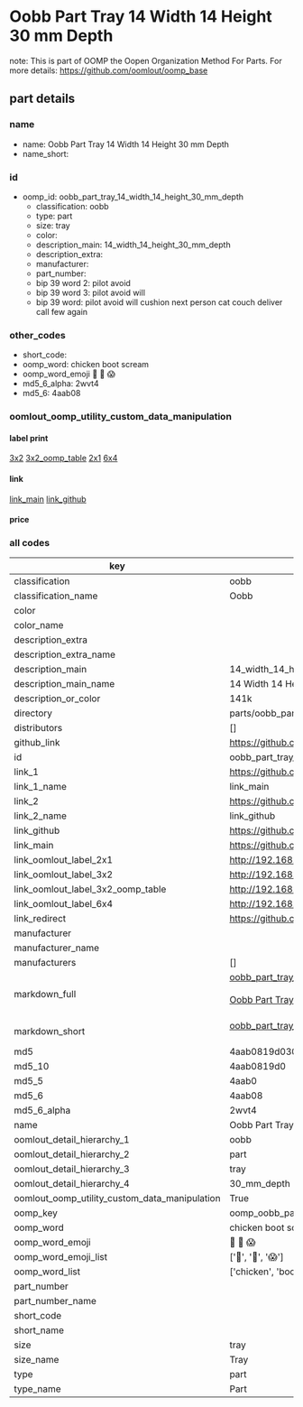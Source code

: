 # Oobb Part Tray 14 Width 14 Height 30 mm Depth  

note: This is part of OOMP the Oopen Organization Method For Parts. For more details: https://github.com/oomlout/oomp_base

##  part details
  







### name
* name: Oobb Part Tray 14 Width 14 Height 30 mm Depth
* name_short: 
### id
* oomp_id: oobb_part_tray_14_width_14_height_30_mm_depth
  * classification: oobb
  * type: part
  * size: tray
  * color: 
  * description_main: 14_width_14_height_30_mm_depth
  * description_extra: 
  * manufacturer: 
  * part_number: 
  * bip 39 word 2: pilot avoid
  * bip 39 word 3: pilot avoid will
  * bip 39 word: pilot avoid will cushion next person cat couch deliver call few again

### other_codes
* short_code: 
* oomp_word: chicken boot scream
* oomp_word_emoji :chicken: :boot: :scream:
* md5_6_alpha: 2wvt4
* md5_6: 4aab08






### oomlout_oomp_utility_custom_data_manipulation
#### label print
[3x2](http://192.168.1.245:1112/?label=oomp%202wvt4)
[3x2_oomp_table](http://192.168.1.108:1112/?label=oomp%202wvt4)
[2x1](http://192.168.1.242:1112/?label=oomp%202wvt4)
[6x4](http://192.168.1.55:1112/?label=oomp%202wvt4)    

#### link

[link_main](https://github.com/oomlout/oomlout_oomp_version_1_messy/tree/main/parts/oobb_part_tray_14_width_14_height_30_mm_depth) [link_github](https://github.com/oomlout/oomlout_oomp_version_1_messy/tree/main/parts/oobb_part_tray_14_width_14_height_30_mm_depth)                             

#### price







### all codes 
| key | value |  
| --- | --- |  
| classification | oobb |  
| classification_name | Oobb |  
| color |  |  
| color_name |  |  
| description_extra |  |  
| description_extra_name |  |  
| description_main | 14_width_14_height_30_mm_depth |  
| description_main_name | 14 Width 14 Height 30 mm Depth |  
| description_or_color | 141k |  
| directory | parts/oobb_part_tray_14_width_14_height_30_mm_depth |  
| distributors | [] |  
| github_link | https://github.com/oomlout/oomlout_oomp_part_src/tree/main/parts/oobb_part_tray_14_width_14_height_30_mm_depth |  
| id | oobb_part_tray_14_width_14_height_30_mm_depth |  
| link_1 | https://github.com/oomlout/oomlout_oomp_version_1_messy/tree/main/parts/oobb_part_tray_14_width_14_height_30_mm_depth |  
| link_1_name | link_main |  
| link_2 | https://github.com/oomlout/oomlout_oomp_version_1_messy/tree/main/parts/oobb_part_tray_14_width_14_height_30_mm_depth |  
| link_2_name | link_github |  
| link_github | https://github.com/oomlout/oomlout_oomp_version_1_messy/tree/main/parts/oobb_part_tray_14_width_14_height_30_mm_depth |  
| link_main | https://github.com/oomlout/oomlout_oomp_version_1_messy/tree/main/parts/oobb_part_tray_14_width_14_height_30_mm_depth |  
| link_oomlout_label_2x1 | http://192.168.1.242:1112/?label=oomp%202wvt4 |  
| link_oomlout_label_3x2 | http://192.168.1.245:1112/?label=oomp%202wvt4 |  
| link_oomlout_label_3x2_oomp_table | http://192.168.1.108:1112/?label=oomp%202wvt4 |  
| link_oomlout_label_6x4 | http://192.168.1.55:1112/?label=oomp%202wvt4 |  
| link_redirect | https://github.com/oomlout/oomlout_oomp_version_1_messy/tree/main/parts/oobb_part_tray_14_width_14_height_30_mm_depth |  
| manufacturer |  |  
| manufacturer_name |  |  
| manufacturers | [] |  
| markdown_full | [oobb_part_tray_14_width_14_height_30_mm_depth](none)<br>[](none)<br>[Oobb Part Tray 14 Width 14 Height 30 Mm Depth](none)<br><br> |  
| markdown_short | [oobb_part_tray_14_width_14_height_30_mm_depth](none)<br><br> |  
| md5 | 4aab0819d030e47a8d4aa367f6440527 |  
| md5_10 | 4aab0819d0 |  
| md5_5 | 4aab0 |  
| md5_6 | 4aab08 |  
| md5_6_alpha | 2wvt4 |  
| name | Oobb Part Tray 14 Width 14 Height 30 mm Depth |  
| oomlout_detail_hierarchy_1 | oobb |  
| oomlout_detail_hierarchy_2 | part |  
| oomlout_detail_hierarchy_3 | tray |  
| oomlout_detail_hierarchy_4 | 30_mm_depth |  
| oomlout_oomp_utility_custom_data_manipulation | True |  
| oomp_key | oomp_oobb_part_tray_14_width_14_height_30_mm_depth |  
| oomp_word | chicken boot scream |  
| oomp_word_emoji | :chicken: :boot: :scream: |  
| oomp_word_emoji_list | [':chicken:', ':boot:', ':scream:'] |  
| oomp_word_list | ['chicken', 'boot', 'scream'] |  
| part_number |  |  
| part_number_name |  |  
| short_code |  |  
| short_name |  |  
| size | tray |  
| size_name | Tray |  
| type | part |  
| type_name | Part |  
